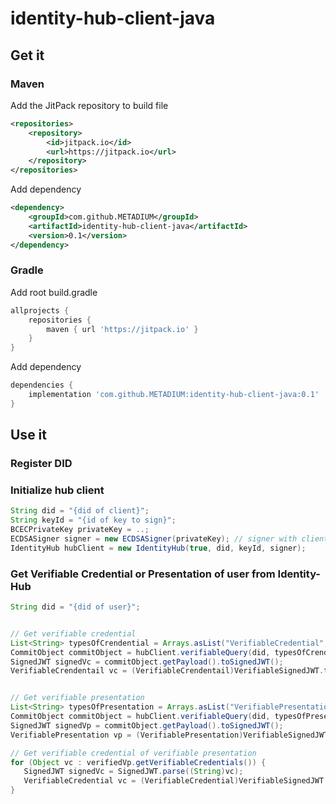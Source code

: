 # identity-hub-client-java

## Get it
### Maven
Add the JitPack repository to build file

```xml
<repositories>
    <repository>
        <id>jitpack.io</id>
        <url>https://jitpack.io</url>
    </repository>
</repositories>
```

Add dependency

```xml
<dependency>
    <groupId>com.github.METADIUM</groupId>
    <artifactId>identity-hub-client-java</artifactId>
    <version>0.1</version>
</dependency>
```
### Gradle
Add root build.gradle

```gradle
allprojects {
    repositories {
        maven { url 'https://jitpack.io' }
    }
}
```
Add dependency

```gradle
dependencies {
    implementation 'com.github.METADIUM:identity-hub-client-java:0.1'
}
```


## Use it

### Register DID


### Initialize hub client
```java
String did = "{did of client}";
String keyId = "{id of key to sign}";
BCECPrivateKey privateKey = ..;
ECDSASigner signer = new ECDSASigner(privateKey); // signer with client private key 
IdentityHub hubClient = new IdentityHub(true, did, keyId, signer);
```

### Get Verifiable Credential or Presentation of user from Identity-Hub
```java
String did = "{did of user}";


// Get verifiable credential
List<String> typesOfCrendential = Arrays.asList("VerifiableCredential", "NameCredential");
CommitObject commitObject = hubClient.verifiableQuery(did, typesOfCrendential, privateKey);
SignedJWT signedVc = commitObject.getPayload().toSignedJWT();
VerifiableCrendentail vc = (VerifiableCrendentail)VerifiableSignedJWT.toVerifiable(signedVc);


// Get verifiable presentation
List<String> typesOfPresentation = Arrays.asList("VerifiablePresentation", "ServicePresentation");
CommitObject commitObject = hubClient.verifiableQuery(did, typesOfPresentation, privateKey);
SignedJWT signedVp = commitObject.getPayload().toSignedJWT();
VerifiablePresentation vp = (VerifiablePresentation)VerifiableSignedJWT.toVerifiable(signedVp);

// Get verifiable credential of verifiable presentation
for (Object vc : verifiedVp.getVerifiableCredentials()) {
   SignedJWT signedVc = SignedJWT.parse((String)vc);
   VerifiableCredential vc = (VerifiableCredential)VerifiableSignedJWT.toVerifiable(signedVc);
}
```


